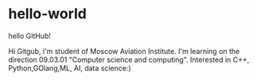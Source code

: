 # hello-world
hello GitHub!

Hi Gitgub, i'm student of Moscow Aviation Institute. I'm learning on the direction 09.03.01 "Computer science and computing".
Interested in C++, Python,GOlang,ML, AI, data science:)

